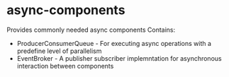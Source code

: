 # async-components
Provides commonly needed async components
Contains:
* ProducerConsumerQueue - For executing async operations with a predefine level of parallelism
* EventBroker - A publisher subscriber implemntation for asynchronous interaction between components
